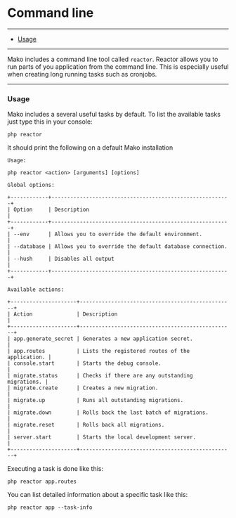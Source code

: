 # Command line

--------------------------------------------------------

* [Usage](#usage)

--------------------------------------------------------

Mako includes a command line tool called ```reactor```. Reactor allows you to run parts of you application from the command line. This is especially useful when creating long running tasks such as cronjobs.

--------------------------------------------------------

<a id="usage"></a>

### Usage

Mako includes a several useful tasks by default. To list the available tasks just type this in your console:

	php reactor

It should print the following on a default Mako installation

	Usage:

	php reactor <action> [arguments] [options]

	Global options:

	+------------+---------------------------------------------------------+
	| Option     | Description                                             |
	+------------+---------------------------------------------------------+
	| --env      | Allows you to override the default environment.         |
	| --database | Allows you to override the default database connection. |
	| --hush     | Disables all output                                     |
	+------------+---------------------------------------------------------+

	Available actions:

	+---------------------+-------------------------------------------------+
	| Action              | Description                                     |
	+---------------------+-------------------------------------------------+
	| app.generate_secret | Generates a new application secret.             |
	| app.routes          | Lists the registered routes of the application. |
	| console.start       | Starts the debug console.                       |
	| migrate.status      | Checks if there are any outstanding migrations. |
	| migrate.create      | Creates a new migration.                        |
	| migrate.up          | Runs all outstanding migrations.                |
	| migrate.down        | Rolls back the last batch of migrations.        |
	| migrate.reset       | Rolls back all migrations.                      |
	| server.start        | Starts the local development server.            |
	+---------------------+-------------------------------------------------+

Executing a task is done like this:

	php reactor app.routes

You can list detailed information about a specific task like this:

	php reactor app --task-info